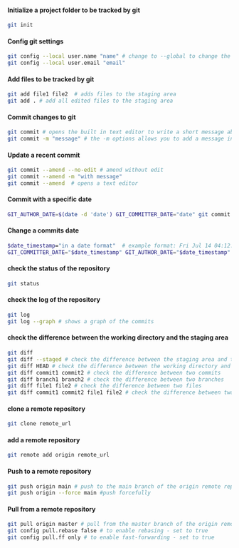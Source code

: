 
#### Initialize a project folder to be tracked by git
``` sh
git init 
```
#### Config git settings
``` sh
git config --local user.name "name" # change to --global to change the global settings
git config --local user.email "email"
```
#### Add files to be tracked by git 
``` sh
git add file1 file2  # adds files to the staging area
git add . # add all edited files to the staging area
```

#### Commit changes to git
``` sh
git commit # opens the built in text editor to write a short message about the commit
git commit -m "message" # the -m options allows you to add a message in the command line and do a direct commit
```

#### Update a recent commit
``` sh
git commit --amend --no-edit # amend without edit
git commit --amend -m "with message"
git commit --amend  # opens a text editor
```

#### Commit with a specific date
``` sh
GIT_AUTHOR_DATE=$(date -d 'date') GIT_COMMITTER_DATE="date" git commit -md "message"

```
#### Change a commits date
``` sh
$date_timestamp="in a date format"  # example format: Fri Jul 14 04:12:13 2023 -0500
GIT_COMMITTER_DATE="$date_timestamp" GIT_AUTHOR_DATE="$date_timestamp" git commit --amend --no-edit --date "$date_timestamp"
```
#### check the status of the repository
``` sh
git status
```

#### check the log of the repository
``` sh
git log
git log --graph # shows a graph of the commits
```

#### check the difference between the working directory and the staging area
``` sh
git diff
git diff --staged # check the difference between the staging area and the last commit
git diff HEAD # check the difference between the working directory and the last commit
git diff commit1 commit2 # check the difference between two commits
git diff branch1 branch2 # check the difference between two branches
git diff file1 file2 # check the difference between two files
git diff commit1 commit2 file1 file2 # check the difference between two commits of two files
```

#### clone a remote repository
``` sh
git clone remote_url
```
#### add a remote repository
``` sh
git remote add origin remote_url
```
#### Push to a remote repository
``` sh
git push origin main # push to the main branch of the origin remote repository
git push origin --force main #push forcefully
```

#### Pull from a remote repository
``` sh
git pull origin master # pull from the master branch of the origin remote repository
git config pull.rebase false # to enable rebasing - set to true
git config pull.ff only # to enable fast-forwarding - set to true
```